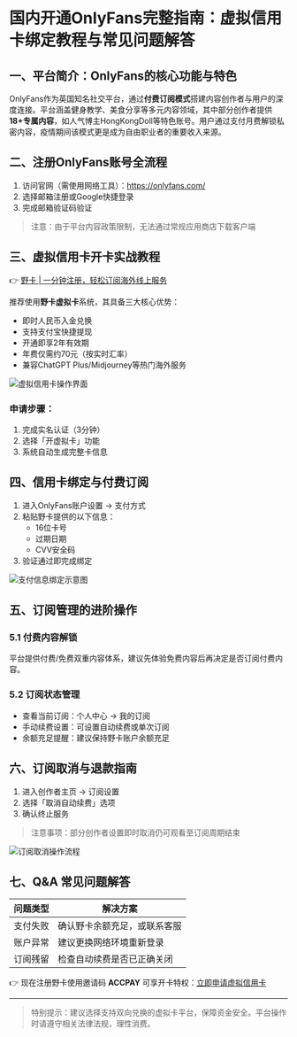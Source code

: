 # 国内开通OnlyFans完整指南：虚拟信用卡绑定教程与常见问题解答

## 一、平台简介：OnlyFans的核心功能与特色
OnlyFans作为英国知名社交平台，通过**付费订阅模式**搭建内容创作者与用户的深度连接。平台涵盖健身教学、美食分享等多元内容领域，其中部分创作者提供**18+专属内容**，如人气博主HongKongDoll等特色账号。用户通过支付月费解锁私密内容，疫情期间该模式更是成为自由职业者的重要收入来源。

## 二、注册OnlyFans账号全流程
1. 访问官网（需使用网络工具）：https://onlyfans.com/
2. 选择邮箱注册或Google快捷登录
3. 完成邮箱验证码验证
> 注意：由于平台内容政策限制，无法通过常规应用商店下载客户端



## 三、虚拟信用卡开卡实战教程
👉 [野卡 | 一分钟注册，轻松订阅海外线上服务](https://bbtdd.com/yeka)

推荐使用**野卡虚拟卡**系统，其具备三大核心优势：
- 即时人民币入金兑换
- 支持支付宝快捷提现
- 开通即享2年有效期
- 年费仅需约70元（按实时汇率）
- 兼容ChatGPT Plus/Midjourney等热门海外服务

![虚拟信用卡操作界面](https://bbtdd.com/wp-content/uploads/img/552716924186869.webp)

### 申请步骤：
1. 完成实名认证（3分钟）
2. 选择「开虚拟卡」功能
3. 系统自动生成完整卡信息

## 四、信用卡绑定与付费订阅
1. 进入OnlyFans账户设置 → 支付方式
2. 粘贴野卡提供的以下信息：
   - 16位卡号
   - 过期日期
   - CVV安全码
3. 验证通过即完成绑定

![支付信息绑定示意图](https://bbtdd.com/wp-content/uploads/img/3429444450.webp)

## 五、订阅管理的进阶操作
### 5.1 付费内容解锁
平台提供付费/免费双重内容体系，建议先体验免费内容后再决定是否订阅付费内容。

### 5.2 订阅状态管理
- 查看当前订阅：个人中心 → 我的订阅
- 手动续费设置：可设置自动续费或单次订阅
- 余额充足提醒：建议保持野卡账户余额充足

## 六、订阅取消与退款指南
1. 进入创作者主页 → 订阅设置
2. 选择「取消自动续费」选项
3. 确认终止服务
> 注意事项：部分创作者设置即时取消仍可观看至订阅周期结束

![订阅取消操作流程](https://bbtdd.com/wp-content/uploads/img/212038647165933.webp)

## 七、Q&A 常见问题解答
| 问题类型 | 解决方案 |
|---------|----------|
| 支付失败 | 确认野卡余额充足，或联系客服 |
| 账户异常 | 建议更换网络环境重新登录 |
| 订阅残留 | 检查自动续费是否已正确关闭 |

👉 现在注册野卡使用邀请码 **ACCPAY** 可享开卡特权：[立即申请虚拟信用卡](https://bbtdd.com/yeka)

---

> 特别提示：建议选择支持双向兑换的虚拟卡平台，保障资金安全。平台操作时请遵守相关法律法规，理性消费。